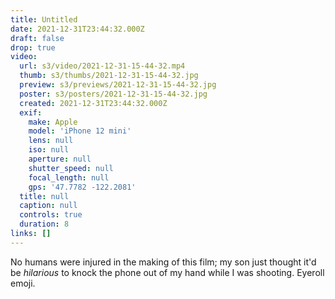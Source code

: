 ```yaml
---
title: Untitled
date: 2021-12-31T23:44:32.000Z
draft: false
drop: true
video:
  url: s3/video/2021-12-31-15-44-32.mp4
  thumb: s3/thumbs/2021-12-31-15-44-32.jpg
  preview: s3/previews/2021-12-31-15-44-32.jpg
  poster: s3/posters/2021-12-31-15-44-32.jpg
  created: 2021-12-31T23:44:32.000Z
  exif:
    make: Apple
    model: 'iPhone 12 mini'
    lens: null
    iso: null
    aperture: null
    shutter_speed: null
    focal_length: null
    gps: '47.7782 -122.2081'
  title: null
  caption: null
  controls: true
  duration: 8
links: []
---
```


No humans were injured in the making of this film; my son just thought it'd be _hilarious_ to knock the phone out of my hand while I was shooting. Eyeroll emoji.
